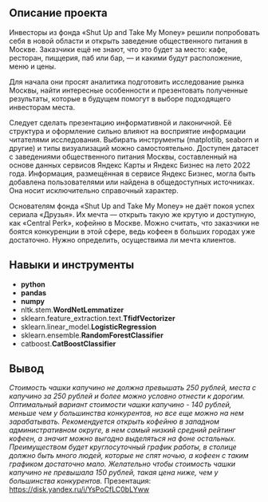 ## Описание проекта

Инвесторы из фонда «Shut Up and Take My Money» решили попробовать себя в новой области и открыть заведение общественного питания в Москве. Заказчики ещё не знают, что это будет за место: кафе, ресторан, пиццерия, паб или бар, — и какими будут расположение, меню и цены.

Для начала они просят аналитика подготовить исследование рынка Москвы, найти интересные особенности и презентовать полученные результаты, которые в будущем помогут в выборе подходящего инвесторам места.

Следует сделать презентацию информативной и лаконичной. Её структура и оформление сильно влияют на восприятие информации читателями исследования. Выбирать инструменты (matplotlib, seaborn и другие) и типы визуализаций можно самостоятельно.
Доступен датасет с заведениями общественного питания Москвы, составленный на основе данных сервисов Яндекс Карты и Яндекс Бизнес на лето 2022 года. Информация, размещённая в сервисе Яндекс Бизнес, могла быть добавлена пользователями или найдена в общедоступных источниках. Она носит исключительно справочный характер.

Основателям фонда «Shut Up and Take My Money» не даёт покоя успех сериала «Друзья». Их мечта — открыть такую же крутую и доступную, как «Central Perk», кофейню в Москве. Можно считать, что заказчики не боятся конкуренции в этой сфере, ведь кофеен в больших городах уже достаточно. Нужно определить, осуществима ли мечта клиентов.

## Навыки и инструменты

- **python**
- **pandas**
- **numpy**
- nltk.stem.**WordNetLemmatizer**
- sklearn.feature_extraction.text.**TfidfVectorizer**
- sklearn.linear_model.**LogisticRegression**
- sklearn.ensemble.**RandomForestClassifier**
- catboost.**CatBoostClassifier**



## Вывод

*Стоимость чашки капучино не должна превышать 250 рублей, места с капучино за 250 рублей и более можно условно отнести к дорогим. Оптимальный вариант стоимости чашки капучино - 140 рублей, меньше чем у большинства конкурентов, но все еще можно на нем зарабатывать.*
*Рекомендуется открыть кофейню в западном административном округе, в нем самый низкий средний рейтинг кофеен, а значит можно выгодно выделяться на фоне остальных. Преимуществом будет круглосуточный график работы, в столице должно быть много людей, которые не спят ночью, а кофеен с таким графиком достаточно мало. Желательно чтобы стоимость чашки капучино не превышала 150 рублей, такая цена ниже, чем у большинства конкурентов.*
Презентация: https://disk.yandex.ru/i/YsPoCfLC0bLYww